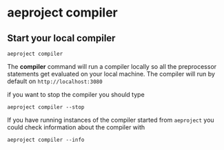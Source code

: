 # aeproject compiler

## Start your local compiler

```text
aeproject compiler
```

The **compiler** command will run a compiler locally so all the preprocessor statements get evaluated on your local machine.
The compiler will run by default on `http://localhost:3080`


if you want to stop the compiler you should type
```text
aeproject compiler --stop
```

If you have running instances of the compiler started from `aeproject` you could check information about the compiler with 

```text
aeproject compiler --info
```